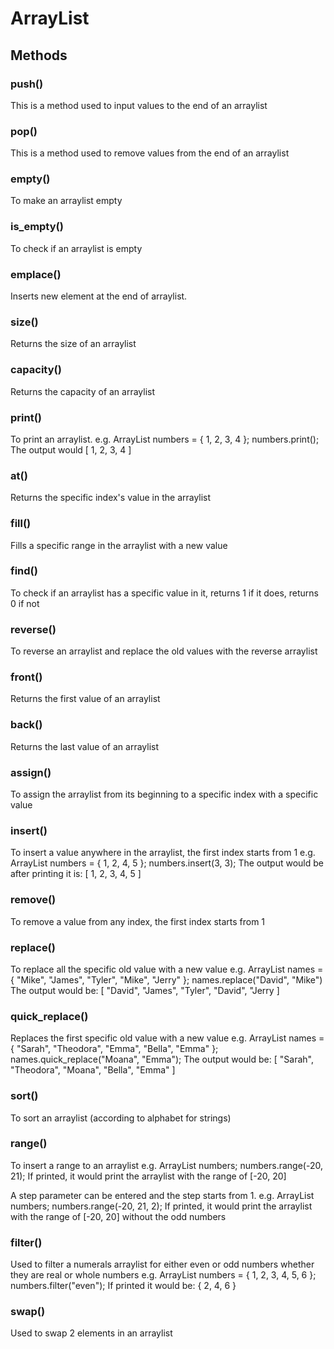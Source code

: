 # ArrayList

## Methods
### push()
This is a method used to input values to the end of an arraylist

### pop()
This is a method used to remove values from the end of an arraylist

### empty()
To make an arraylist empty

### is_empty()
To check if an arraylist is empty

### emplace()
Inserts new element at the end of arraylist.

### size()
Returns the size of an arraylist

### capacity()
Returns the capacity of an arraylist

### print()
To print an arraylist.
e.g. ArrayList<int> numbers = { 1, 2, 3, 4 }; numbers.print();
The output would [ 1, 2, 3, 4 ]

### at()
Returns the specific index's value in the arraylist

### fill()
Fills a specific range in the arraylist with a new value

### find()
To check if an arraylist has a specific value in it, returns 1 if it does, returns 0 if not

### reverse()
To reverse an arraylist and replace the old values with the reverse arraylist

### front()
Returns the first value of an arraylist

### back()
Returns the last value of an arraylist

### assign()
To assign the arraylist from its beginning to a specific index with a specific value

### insert()
To insert a value anywhere in the arraylist, the first index starts from 1
e.g. ArrayList<int> numbers = { 1, 2, 4, 5 }; numbers.insert(3, 3);
The output would be after printing it is: [ 1, 2, 3, 4, 5 ]

### remove()
To remove a value from any index, the first index starts from 1

### replace()
To replace all the specific old value with a new value
e.g. ArrayList<string> names = { "Mike", "James", "Tyler", "Mike", "Jerry" }; names.replace("David", "Mike")
The output would be: [ "David", "James", "Tyler", "David", "Jerry ]

### quick_replace()
Replaces the first specific old value with a new value
e.g. ArrayList<string> names = { "Sarah", "Theodora", "Emma", "Bella", "Emma" }; names.quick_replace("Moana", "Emma");
The output would be: [ "Sarah", "Theodora", "Moana", "Bella", "Emma" ]

### sort()
To sort an arraylist (according to alphabet for strings)

### range()
To insert a range to an arraylist
e.g. ArrayList<int> numbers; numbers.range(-20, 21);
If printed, it would print the arraylist with the range of [-20, 20]

A step parameter can be entered and the step starts from 1.
e.g. ArrayList<int> numbers; numbers.range(-20, 21, 2);
If printed, it would print the arraylist with the range of [-20, 20] without the odd numbers

### filter()
Used to filter a numerals arraylist for either even or odd numbers whether they are real or whole numbers
e.g. ArrayList<int> numbers = { 1, 2, 3, 4, 5, 6 }; numbers.filter("even");
If printed it would be: { 2, 4, 6 }

### swap()
Used to swap 2 elements in an arraylist
